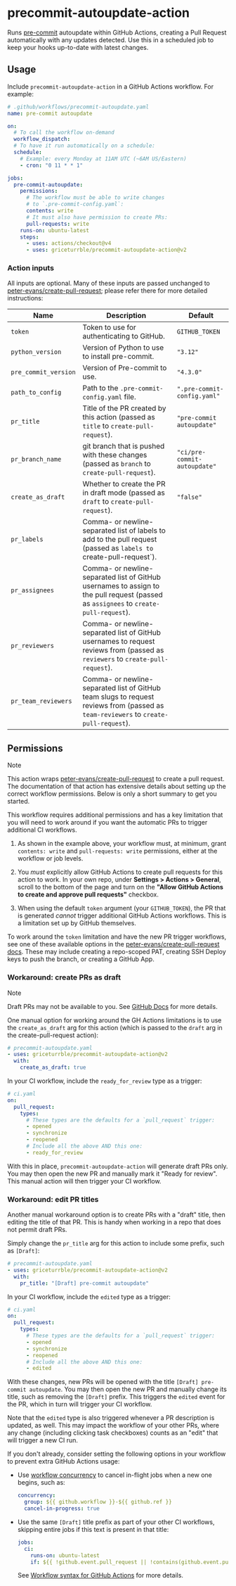 # precommit-autoupdate-action

Runs [pre-commit](https://pre-commit.com) autoupdate within GitHub Actions,
creating a Pull Request automatically with any updates detected.
Use this in a scheduled job to keep your hooks up-to-date with latest changes.

## Usage

Include `precommit-autoupdate-action` in a GitHub Actions workflow.
For example:

```yaml
# .github/workflows/precommit-autoupdate.yaml
name: pre-commit autoupdate

on:
  # To call the workflow on-demand
  workflow_dispatch:
  # To have it run automatically on a schedule:
  schedule:
    # Example: every Monday at 11AM UTC (~6AM US/Eastern)
    - cron: "0 11 * * 1"

jobs:
  pre-commit-autoupdate:
    permissions:
      # The workflow must be able to write changes
      # to `.pre-commit-config.yaml`:
      contents: write
      # It must also have permission to create PRs:
      pull-requests: write
    runs-on: ubuntu-latest
    steps:
      - uses: actions/checkout@v4
      - uses: griceturrble/precommit-autoupdate-action@v2
```

### Action inputs

All inputs are optional.
Many of these inputs are passed unchanged to [peter-evans/create-pull-request](https://github.com/peter-evans/create-pull-request/);
please refer there for more detailed instructions:

| Name                 | Description                                                                                                                          | Default                      |
| -------------------- | ------------------------------------------------------------------------------------------------------------------------------------ | ---------------------------- |
| `token`              | Token to use for authenticating to GitHub.                                                                                           | `GITHUB_TOKEN`               |
| `python_version`     | Version of Python to use to install pre-commit.                                                                                      | `"3.12"`                     |
| `pre_commit_version` | Version of Pre-commit to use.                                                                                                        | `"4.3.0"`                    |
| `path_to_config`     | Path to the `.pre-commit-config.yaml` file.                                                                                          | `".pre-commit-config.yaml"`  |
| `pr_title`           | Title of the PR created by this action (passed as `title` to `create-pull-request`).                                                 | `"pre-commit autoupdate"`    |
| `pr_branch_name`     | git branch that is pushed with these changes (passed as `branch` to `create-pull-request`).                                          | `"ci/pre-commit-autoupdate"` |
| `create_as_draft`    | Whether to create the PR in draft mode (passed as `draft` to `create-pull-request`).                                                 | `"false"`                    |
| `pr_labels`          | Comma- or newline-separated list of labels to add to the pull request (passed as `labels to `create-pull-request`).                  |                              |
| `pr_assignees`       | Comma- or newline-separated list of GitHub usernames to assign to the pull request (passed as `assignees` to `create-pull-request`). |                              |
| `pr_reviewers`       | Comma- or newline-separated list of GitHub usernames to request reviews from (passed as `reviewers` to `create-pull-request`).       |                              |
| `pr_team_reviewers`  | Comma- or newline-separated list of GitHub team slugs to request reviews from (passed as `team-reviewers` to `create-pull-request`). |                              |

## Permissions

> [!note]
> This action wraps
> [peter-evans/create-pull-request](https://github.com/peter-evans/create-pull-request/)
> to create a pull request.
> The documentation of that action has extensive details
> about setting up the correct workflow permissions.
> Below is only a short summary to get you started.

This workflow requires additional permissions
and has a key limitation that you will need to work around
if you want the automatic PRs to trigger additional CI workflows.

1. As shown in the example above,
   your workflow must, at minimum,
   grant `contents: write` and `pull-requests: write` permissions,
   either at the workflow or job levels.

2. You _must_ explicitly allow GitHub Actions to create pull requests
   for this action to work.
   In your own repo,
   under **Settings > Actions > General**,
   scroll to the bottom of the page and turn on the
   **"Allow GitHub Actions to create and approve pull requests"** checkbox.

3. When using the default `token` argument (your `GITHUB_TOKEN`),
   the PR that is generated _cannot_ trigger additional GitHub Actions workflows.
   This is a limitation set up by GitHub themselves.

To work around the `token` limitation and have the new PR trigger workflows,
see one of these available options in the
[peter-evans/create-pull-request docs](https://github.com/peter-evans/create-pull-request/blob/main/docs/concepts-guidelines.md#triggering-further-workflow-runs).
These may include creating a repo-scoped PAT,
creating SSH Deploy keys to push the branch,
or creating a GitHub App.

### Workaround: create PRs as draft

> [!note]
> Draft PRs may not be available to you.
> See [GitHub Docs](https://docs.github.com/en/pull-requests/collaborating-with-pull-requests/proposing-changes-to-your-work-with-pull-requests/changing-the-stage-of-a-pull-request)
> for more details.

One manual option for working around the GH Actions limitations
is to use the `create_as_draft` arg for this action
(which is passed to the `draft` arg in the create-pull-request action):

```yaml
# precommit-autoupdate.yaml
- uses: griceturrble/precommit-autoupdate-action@v2
  with:
    create_as_draft: true
```

In your CI workflow,
include the `ready_for_review` type as a trigger:

```yaml
# ci.yaml
on:
  pull_request:
    types:
      # These types are the defaults for a `pull_request` trigger:
      - opened
      - synchronize
      - reopened
      # Include all the above AND this one:
      - ready_for_review
```

With this in place, `precommit-autoupdate-action` will generate
draft PRs only.
You may then open the new PR and manually mark it "Ready for review".
This manual action will then trigger your CI workflow.

### Workaround: edit PR titles

Another manual workaround option is to create PRs with a "draft" title,
then editing the title of that PR.
This is handy when working in a repo that does not permit draft PRs.

Simply change the `pr_title` arg for this action to include
some prefix, such as `[Draft]`:

```yaml
# precommit-autoupdate.yaml
- uses: griceturrble/precommit-autoupdate-action@v2
  with:
    pr_title: "[Draft] pre-commit autoupdate"
```

In your CI workflow,
include the `edited` type as a trigger:

```yaml
# ci.yaml
on:
  pull_request:
    types:
      # These types are the defaults for a `pull_request` trigger:
      - opened
      - synchronize
      - reopened
      # Include all the above AND this one:
      - edited
```

With these changes, new PRs will be opened with the title `[Draft] pre-commit autoupdate`.
You may then open the new PR and manually change its title,
such as removing the `[Draft]` prefix.
This triggers the `edited` event for the PR,
which in turn will trigger your CI workflow.

Note that the `edited` type is also triggered
whenever a PR description is updated, as well.
This may impact the workflow of your other PRs,
where any change (including clicking task checkboxes) counts as an "edit"
that will trigger a new CI run.

If you don't already,
consider setting the following options in your workflow to prevent extra GitHub Actions usage:

- Use [workflow concurrency](https://docs.github.com/en/actions/writing-workflows/choosing-what-your-workflow-does/control-the-concurrency-of-workflows-and-jobs) to cancel in-flight jobs when a new one begins,
  such as:

  ```yaml
  concurrency:
    group: ${{ github.workflow }}-${{ github.ref }}
    cancel-in-progress: true
  ```

- Use the same `[Draft]` title prefix as part of your other CI workflows,
  skipping entire jobs if this text is present in that title:

  ```yaml
  jobs:
    ci:
      runs-on: ubuntu-latest
      if: ${{ !github.event.pull_request || !contains(github.event.pull_request.title, '[draft]') }}
  ```

  See [Workflow syntax for GitHub Actions](https://docs.github.com/en/actions/writing-workflows/workflow-syntax-for-github-actions#jobsjob_idif)
  for more details.
